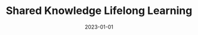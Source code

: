 ---
title: "Shared Knowledge Lifelong Learning"
collection: publications
permalink: /files/sharedknowledge_lifelong.pdf
date: 2023-01-01
venue: 'Submitted to International Conference on Learning Representations'
authors: Y. Ge, Y. Li, D. Wu, A. Xu, A. Jones, A. Rios, I. Fostiropoulos, S. Wen, P. Huang, Z. Murdock, <u>Kiran Lekkala</u>, G. Sahin, S. Sontakke, L. Itti
excerpt: 'We propose a new Shared Knowledge Lifelong Learning (SKILL) learning paradigm, which deploys a population of LL agents that each learn different tasks independently and in parallel. After learning their respective tasks, agents share and consolidate their knowledge over a communication network, so that, in the end, all agents can master all tasks.'
---